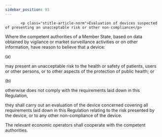 ```yaml
---
sidebar_position: 93
---
```

           <p class="stitle-article-norm">Evaluation of devices suspected of presenting an unacceptable risk or other non-compliance</p>
   <p class="norm">Where the competent authorities of a 
Member&nbsp;State, based on data obtained by vigilance or market 
surveillance activities or on other information, have reason to believe 
that a device:</p>
   <div class="grid-container grid-list">
      <div class="list grid-list-column-1">
         <span>(a)&nbsp;</span>
      </div>
      <div class="grid-list-column-2">
         <p class="norm">may present an unacceptable risk to the health 
or safety of patients, users or other persons, or to other aspects of 
the protection of public health; or</p>
      </div>
   </div>
   <div class="grid-container grid-list">
      <div class="list grid-list-column-1">
         <span>(b)&nbsp;</span>
      </div>
      <div class="grid-list-column-2">
         <p class="norm">otherwise does not comply with the requirements laid down in this Regulation,</p>
      </div>
   </div>
   <p class="norm">they shall carry out an evaluation of the device 
concerned covering all requirements laid down in this Regulation 
relating to the risk presented by the device, or to any other 
non-compliance of the device.</p>
   <p class="norm">The relevant economic operators shall cooperate with the competent authorities.</p>